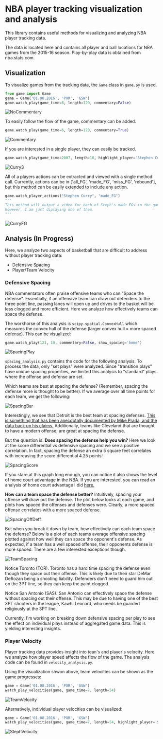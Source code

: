 # NBA player tracking visualization and analysis

This library contains useful methods for visualizing and analyzing NBA player tracking data.

The data is located here and contains all player and ball locations for NBA games from the 2015-16 season.  Play-by-play data is obtained from nba.stats.com.

## Visualization
To visualize games from the tracking data, the `Game` class in `game.py` is used.
```python
from game import Game
game = Game('01.08.2016', 'POR', 'GSW')
game.watch_play(game_time=6, length=120, commentary=False)
```
![NoCommentary](examples/GSWatPORnocommentary.gif)

To easily follow the flow of the game, commentary can be added.
```python
game.watch_play(game_time=6, length=120, commentary=True)
```

![Commentary](examples/GSWatPOR.gif)

If you are interested in a single player, they can easily be tracked.
```python
game.watch_play(game_time=2007, length=10, highlight_player='Stephen Curry', commentary=False)
```

![Curry3](examples/Curry3.gif)

All of a players actions can be extracted and viewed with a single method call.  Currently, actions can be in ['all_FG', 'made_FG', 'miss_FG', 'rebound'], but this method can be easily extended to include any action.

```python
game.watch_player_actions("Stephen Curry", "made_FG")
"""
This method will output a video for each of Steph's made FGs in the game, 
however, I am just diplaying one of them.
"""
```

![CurryFG](examples/CurryFG.gif)

## Analysis (In Progress)

Here, we analyze two aspects of basketball that are difficult to address without player tracking data:
* Defensive Spacing
* Player/Team Velocity

### Defensive Spacing

NBA commentators often praise offensive teams who can "Space the defense".  Essentially, if an offensive team can draw out defenders to the three point line, passing lanes will open up and drives to the basket will be less clogged and more efficient.  Here we analyze how effectively teams can space the defense.  

The workhorse of this analysis is `scipy.spatial.ConvexHull` which measures the convex hull of the defense (larger convex hull = more spaced defense).  This can be visualized:

```python
game.watch_play(121, 10, commentary=False, show_spacing='home')
```

![SpacingPlay](examples/GSWspacing.gif)

`spacing_analysis.py` contains the code for the following analysis.  To process the data, only "set plays" were analyzed.  Since "transition plays" have unique spacing properties, we limited this analysis to "standard" plays where the offense and defense are set.

Which teams are best at spacing the defense? (Remember, spacing the defense more is thought to be better).  If we average over all time points for each team, we get the following:

![SpacingBar](examples/DefensiveSpacing.png)

Interestingly, we see that Detroit is the best team at spacing defenses.  [This is something that has been anecdotally documented by Mike Prada, and the data back up his claims.](http://www.sbnation.com/nba/2015/1/9/7517125/detroit-pistons-winning-streak-josh-smith-released)  Additionally, teams like Cleveland that are thought to have a modern offense, are great at spacing the defense.  

But the question is: **Does spacing the defense help you win?**  Here we look at the score differential vs defensive spacing and we see a positive correlation.  In fact, spacing the defense an extra 5 square feet correlates with increasing the score differential 4.25 points! 

![SpacingScore](examples/SpacingVsScore.png)

If you stare at this graph long enough, you can notice it also shows the level of home court advantage in the NBA.  If you are interested, you can read an analysis of home court advantage I did [here.](https://github.com/christopherjenness/my-pdfs/blob/master/NBAHomeTeamAdvantage.pdf)

**How can a team space the defense better?**  Intuitively, spacing your offense will draw out the defense.  The plot below looks at each game, and plots how spaced the offenses and defenses were.  Clearly, a more spaced offense correlates with a more spaced defense.

![SpacingOffDeff](examples/OffenseVsDefense.png)

But when you break it down by team, how effectively can each team space the defense?  Below is a plot of each teams average offensive spacing plotted against how well they can space the opponent's defense.  As expected, if a team has a well spaced offense, their opponents defense is more spaced.  There are a few interested exceptions though.

![TeamSpacing](examples/Spacing_scatter.png)

Notice Toronto (TOR).  Toronto has a hard time spacing the defense even though they space out their offense.  This is likely due to their star DeMar DeRozan being a shooting liability.  Defenders don't need to guard him out on the 3PT line, so they can keep the paint clogged.

Notice San Antonio (SAS).  San Antonio can effectively space the defense without spacing out their offense.  This may be due to having one of the best 3PT shooters in the league, Kawhi Leonard, who needs be guarded religiously at the 3PT line.

Currently, I'm working on breaking down defensive spacing per play to see the effect on individual plays instead of aggregated game data.  This is yielding interesting insights.

### Player Velocity

Player tracking data provides insight into tean's and player's velocity.  Here we analyze how player speed affects the flow of the game.  The analysis code can be found in `velocity_analysis.py`.

Using the visualization shwon above, team velocities can be shown as the game progresses:

```python
game = Game('01.08.2016', 'POR', 'GSW')
watch_play_velocities(game, game_time=7, length=54)
```

![TeamVelocity](examples/TeamVelocity.gif)

Alternatively, individual player velocities can be visualized:

```python
game = Game('01.08.2016', 'POR', 'GSW')
watch_play_velocities(game, game_time=7, length=54, highlight_player='Stephen Curry')
```

![StephVelocity](examples/CurryVelocity.gif)
